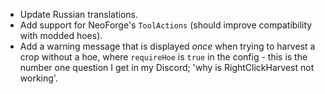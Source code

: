 - Update Russian translations.
- Add support for NeoForge's `ToolActions` (should improve compatibility with modded hoes).
- Add a warning message that is displayed _once_ when trying to harvest a crop without a hoe,
  where `requireHoe` is `true` in the config - this is the number one question I get in my
  Discord; 'why is RightClickHarvest not working'.
